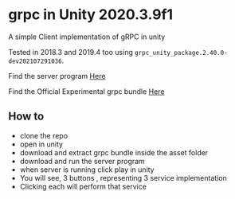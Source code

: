 # grpc in Unity 2020.3.9f1

A simple Client implementation of gRPC in unity

Tested in 2018.3 and 2019.4 too using `grpc_unity_package.2.40.0-dev202107291036`.

Find the server program [Here](https://github.com/Shorotshishir/grpc/tree/main/Server)

Find the Official Experimental grpc bundle [Here](https://packages.grpc.io/archive/2021/07/6c6463e1cd232e8b7fe532c9a1c9c28189f8f063-35dce82c-990e-4e77-8490-d716df6dcd15/index.xml)

## How to
- clone the repo
- open in unity
- download and extract grpc bundle inside the asset folder
- download and run the server program
- when server is running click play in unity
- You will see, 3 buttons , representing 3 service implementation 
- Clicking each will perform that service
